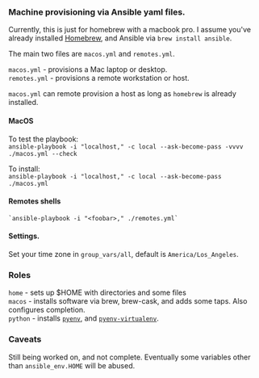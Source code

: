 ### Machine provisioning via Ansible yaml files.

Currently, this is just for homebrew with a macbook pro. I assume you've
already installed [Homebrew](http://brew.sh/), and Ansible via `brew install
ansible`.

The main two files are `macos.yml` and `remotes.yml`.

`macos.yml` - provisions a Mac laptop or desktop.  
`remotes.yml` - provisions a remote workstation or host.  

`macos.yml` can remote provision a host as long as `homebrew` is already installed.

#### MacOS
To test the playbook:  
    `ansible-playbook -i "localhost," -c local --ask-become-pass -vvvv ./macos.yml --check`

To install:  
    `ansible-playbook -i "localhost," -c local --ask-become-pass ./macos.yml`

#### Remotes shells
    `ansible-playbook -i "<foobar>," ./remotes.yml`

#### Settings.
Set your time zone in `group_vars/all`, default is `America/Los_Angeles`.

### Roles
`home` - sets up $HOME with directories and some files  
`macos` - installs software via brew, brew-cask, and adds some taps. Also configures completion.  
`python` - installs [`pyenv`](https://github.com/pyenv/pyenv), and [`pyenv-virtualenv`](https://github.com/pyenv/pyenv-virtualenv).  

### Caveats
Still being worked on, and not complete. Eventually some variables other than `ansible_env.HOME` will be abused.



